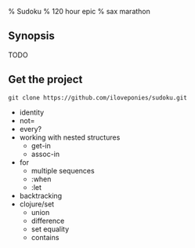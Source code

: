 % Sudoku
% 120 hour epic
% sax marathon

## Synopsis

<alert>TODO</alert>

## Get the project

~~~
git clone https://github.com/iloveponies/sudoku.git
~~~

- identity
- not=
- every?
- working with nested structures
  - get-in
  - assoc-in
- for
  - multiple sequences
  - :when
  - :let
- backtracking
- clojure/set
  - union
  - difference
  - set equality
  - contains
